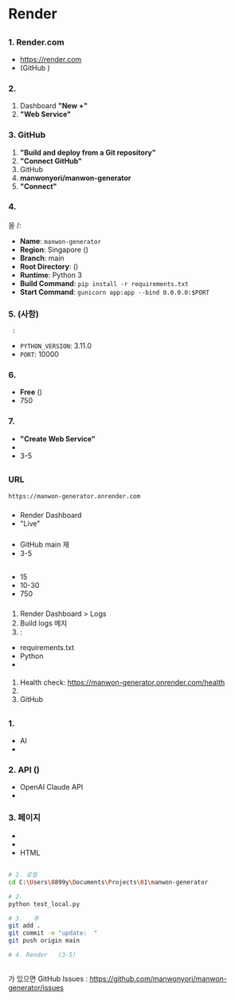 #  Render

##

### 1. Render.com
- https://render.com
-    (GitHub  )

### 2.
1. Dashboard **"New +"**
2. **"Web Service"**

### 3. GitHub
1. **"Build and deploy from a Git repository"**
2. **"Connect GitHub"**
3. GitHub
4. **manwonyori/manwon-generator**
5. **"Connect"**

### 4.
 을 /:

- **Name**: `manwon-generator`
- **Region**: Singapore ()
- **Branch**: main
- **Root Directory**: ()
- **Runtime**: Python 3
- **Build Command**: `pip install -r requirements.txt`
- **Start Command**: `gunicorn app:app --bind 0.0.0.0:$PORT`

### 5.    (사항)
     :
- `PYTHON_VERSION`: 3.11.0
- `PORT`: 10000

### 6.
- **Free**   ()
-  750

### 7.
- **"Create Web Service"**
-
-  3-5

##

###  URL
```
https://manwon-generator.onrender.com
```

###
- Render Dashboard
- "Live"

###
- GitHub main    재
-  3-5

##

###
- 15
-    10-30
-  750

###

####
1. Render Dashboard > Logs
2. Build logs  메지
3.   :
   - requirements.txt
   - Python
   -

####
1. Health check: https://manwon-generator.onrender.com/health
2.
3. GitHub

##

### 1.
- AI
-

### 2. API   ()
- OpenAI  Claude API
-

### 3. 페이지
-
-
- HTML

##

```bash
# 1. 로컬
cd C:\Users\8899y\Documents\Projects\01\manwon-generator

# 2.
python test_local.py

# 3.   푸
git add .
git commit -m "update:  "
git push origin main

# 4. Render   (3-5)
```

##

가 있으면 GitHub Issues :
https://github.com/manwonyori/manwon-generator/issues
